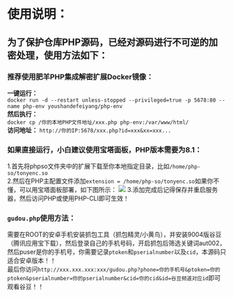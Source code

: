 # **使用说明：**
## **为了保护仓库PHP源码，已经对源码进行不可逆的加密处理，使用方法如下：**
### **推荐使用肥羊PHP集成解密扩展Docker镜像：**  
**一键运行：**  
`docker run -d --restart unless-stopped --privileged=true -p 5678:80 --name php-env youshandefeiyang/php-env`  
**然后执行：**   
`docker cp /你的本地PHP文件地址/xxx.php php-env:/var/www/html/`   
**访问地址：**
`http://你的IP:5678/xxx.php?id=xxx&xx=xxx...`
### **如果直接运行，小白建议使用宝塔面板，PHP版本需要为8.1：**  
1.首先将phpso文件夹中的扩展下载至你本地指定目录，比如`/home/php-so/tonyenc.so`  
2.然后在PHP主配置文件添加`extension = /home/php-so/tonyenc.so`如果你不懂，可以用宝塔面板部署，如下图所示：
![](https://raw.githubusercontent.com/youshandefeiyang/IPTV/main/logo/jiami.jpg)
3.添加完成后记得保存并重启服务器，然后访问PHP或使用PHP-CLI即可生效！  
### `gudou.php`使用方法：
需要在ROOT的安卓手机安装抓包工具（抓包精灵/小黄鸟），并安装9004版谷豆（腾讯应用宝下载），然后登录自己的手机号码，开启抓包后筛选关键词aut002，然后puser是你的手机号，你需要记录`ptoken`和`pserialnumber`以及`cid`，本源码只适合安卓版本！！  
最后你访问`http://xxx.xxx.xxx:xxx/gudou.php?phone=你的手机号&ptoken=你的ptoken&pserialnumber=你的pserialnumber&cid=你的cid&id=谷豆频道对应id`即可观看谷豆！！
